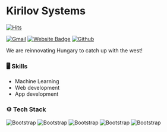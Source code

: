 # Kirilov Systems

[![Hits](https://hits.seeyoufarm.com/api/count/incr/badge.svg?url=https%3A%2F%2Fgithub.com%2Fhejazizo%2Fhejazizo&count_bg=%2379C83D&title_bg=%23555555&icon=&icon_color=%23E7E7E7&title=Profile+Views&edge_flat=false)](https://hits.seeyoufarm.com)



[![Gmail](https://img.shields.io/badge/-Gmail-c14438?style=flat&logo=Gmail&logoColor=white)](mailto:pkbezredes@gmail.com)
[![Website Badge](https://img.shields.io/badge/-Website-c14438?style=flat&logo=Google-Chrome&logoColor=white&link=https://kirilovsys.web.app/)](https://kirilovsys.web.app/)
[![Github](https://img.shields.io/github/followers/hejazizo?label=Follow&style=social)](https://github.com/hejazizo)

We are reinnovating Hungary to catch up with the west!

### 🖥 Skills

- Machine Learning
- Web development
- App development
### ⚙️ Tech Stack

![Bootstrap](https://img.shields.io/badge/-Python-05122A?style=flat-square&logo=Python&color=353535) ![Bootstrap](https://img.shields.io/badge/-VS%20Code-05122A?style=flat-square&logo=VS-Code&color=353535) ![Bootstrap](https://img.shields.io/badge/-Pycharm-05122A?style=flat-square&logo=Pycharm&color=353535) ![Bootstrap](https://img.shields.io/badge/-Matplotlib-05122A?style=flat-square&logo=Matplotlib&color=353535) ![Bootstrap](https://img.shields.io/badge/-Pyttsx3-05122A?style=flat-square&logo=Pyttsx3&color=353535)
